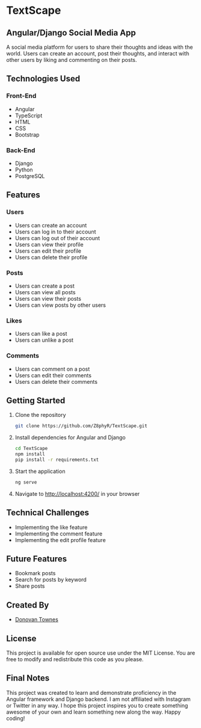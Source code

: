 # TextScape

## Angular/Django Social Media App

A social media platform for users to share their thoughts and ideas with the world. Users can create an account, post their thoughts, and interact with other users by liking and commenting on their posts.

## Technologies Used

### Front-End

* Angular
* TypeScript
* HTML
* CSS
* Bootstrap

### Back-End

* Django
* Python
* PostgreSQL

## Features

### Users

* Users can create an account
* Users can log in to their account
* Users can log out of their account
* Users can view their profile
* Users can edit their profile
* Users can delete their profile

### Posts

* Users can create a post
* Users can view all posts
* Users can view their posts
* Users can view posts by other users

### Likes

* Users can like a post
* Users can unlike a post

### Comments

* Users can comment on a post
* Users can edit their comments
* Users can delete their comments

## Getting Started

1. Clone the repository

    ```bash
    git clone https://github.com/Z8phyR/TextScape.git
    ```

2. Install dependencies for Angular and Django

    ```bash
    cd TextScape
    npm install
    pip install -r requirements.txt
    ```

3. Start the application

    ```bash
    ng serve
    ```

4. Navigate to <http://localhost:4200/> in your browser

## Technical Challenges

* Implementing the like feature
* Implementing the comment feature
* Implementing the edit profile feature

## Future Features

* Bookmark posts
* Search for posts by keyword
* Share posts

## Created By

* [Donovan Townes](https://discord.gg/yGsBGQAC49)

## License

This project is available for open source use under the MIT License. You are free to modify and redistribute this code as you please.

## Final Notes

This project was created to learn and demonstrate proficiency in the Angular framework and Django backend. I am not affiliated with Instagram or Twitter in any way.
I hope this project inspires you to create something awesome of your own and learn something new along the way. Happy coding!
